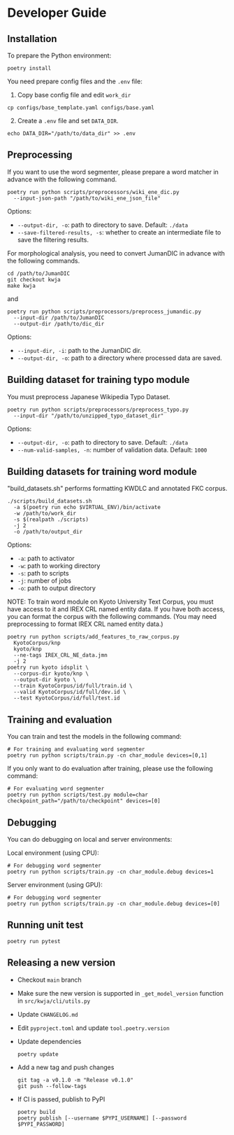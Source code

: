 # Developer Guide

## Installation

To prepare the Python environment:

```shell
poetry install
```

You need prepare config files and the `.env` file:

1. Copy base config file and edit `work_dir`

```shell
cp configs/base_template.yaml configs/base.yaml
```

2. Create a `.env` file and set `DATA_DIR`.

```shell
echo DATA_DIR="/path/to/data_dir" >> .env
```

## Preprocessing

If you want to use the word segmenter, please prepare a word matcher in advance with the following command.

```shell
poetry run python scripts/preprocessors/wiki_ene_dic.py
  --input-json-path "/path/to/wiki_ene_json_file"
```

Options:

- `--output-dir, -o`: path to directory to save. Default: `./data`
- `--save-filtered-results, -s`: whether to create an intermediate file to save the filtering results.

For morphological analysis, you need to convert JumanDIC in advance with the following commands.

```shell
cd /path/to/JumanDIC
git checkout kwja
make kwja
```

and

```shell
poetry run python scripts/preprocessors/preprocess_jumandic.py
  --input-dir /path/to/JumanDIC
  --output-dir /path/to/dic_dir
```

Options:

- `--input-dir, -i`: path to the JumanDIC dir.
- `--output-dir, -o`: path to a directory where processed data are saved.

## Building dataset for training typo module

You must preprocess Japanese Wikipedia Typo Dataset.

```shell
poetry run python scripts/preprocessors/preprocess_typo.py
  --input-dir "/path/to/unzipped_typo_dataset_dir"
```

Options:

- `--output-dir, -o`: path to directory to save. Default: `./data`
- `--num-valid-samples, -n`: number of validation data. Default: `1000`

## Building datasets for training word module

"build_datasets.sh" performs formatting KWDLC and annotated FKC corpus.

```shell
./scripts/build_datasets.sh
  -a $(poetry run echo $VIRTUAL_ENV)/bin/activate
  -w /path/to/work_dir
  -s $(realpath ./scripts)
  -j 2
  -o /path/to/output_dir
```

Options:

- `-a`: path to activator
- `-w`: path to working directory
- `-s`: path to scripts
- `-j`: number of jobs
- `-o`: path to output directory

NOTE:
To train word module on Kyoto University Text Corpus, you must have access to it and IREX CRL named entity data.
If you have both access, you can format the corpus with the following commands.
(You may need preprocessing to format IREX CRL named entity data.)

```shell
poetry run python scripts/add_features_to_raw_corpus.py
  KyotoCorpus/knp
  kyoto/knp
  --ne-tags IREX_CRL_NE_data.jmn
  -j 2
poetry run kyoto idsplit \
  --corpus-dir kyoto/knp \
  --output-dir kyoto \
  --train KyotoCorpus/id/full/train.id \
  --valid KyotoCorpus/id/full/dev.id \
  --test KyotoCorpus/id/full/test.id
```

## Training and evaluation

You can train and test the models in the following command:

```shell
# For training and evaluating word segmenter
poetry run python scripts/train.py -cn char_module devices=[0,1]
```

If you only want to do evaluation after training, please use the following command:

```shell
# For evaluating word segmenter
poetry run python scripts/test.py module=char checkpoint_path="/path/to/checkpoint" devices=[0]
```

## Debugging

You can do debugging on local and server environments:

Local environment (using CPU):

```shell
# For debugging word segmenter
poetry run python scripts/train.py -cn char_module.debug devices=1
```

Server environment (using GPU):

```shell
# For debugging word segmenter
poetry run python scripts/train.py -cn char_module.debug devices=[0]
```

## Running unit test

```shell
poetry run pytest
```

## Releasing a new version

- Checkout `main` branch
- Make sure the new version is supported in `_get_model_version` function in `src/kwja/cli/utils.py`
- Update `CHANGELOG.md`
- Edit `pyproject.toml` and update `tool.poetry.version`
- Update dependencies

    ```shell
    poetry update
    ```

- Add a new tag and push changes

    ```shell
    git tag -a v0.1.0 -m "Release v0.1.0"
    git push --follow-tags
    ```

- If CI is passed, publish to PyPI

    ```shell
    poetry build
    poetry publish [--username $PYPI_USERNAME] [--password $PYPI_PASSWORD]
    ```

